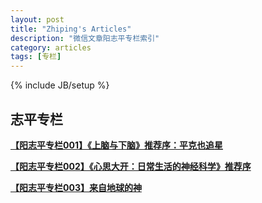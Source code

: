 ```yaml
---
layout: post
title: "Zhiping's Articles"
description: "微信文章阳志平专栏索引"
category: articles
tags: [专栏]
---
```

{% include JB/setup %}

## 志平专栏

[**【阳志平专栏001】《上脑与下脑》推荐序：平克也追星**](http://mp.weixin.qq.com/s?__biz=MzA3Mjk0MTcyNg==&mid=202172780&idx=1&sn=24c8c3f653073d2f4b182b1ef62e59e9#rd)

[**【阳志平专栏002】《心思大开：日常生活的神经科学》推荐序**](http://mp.weixin.qq.com/s?__biz=MzA3Mjk0MTcyNg==&mid=202367005&idx=1&sn=01dbddeb5336e2585a3714900803ad9e#rd)

[**【阳志平专栏003】来自地球的神**](http://mp.weixin.qq.com/s?__biz=MzA3Mjk0MTcyNg==&mid=202736187&idx=1&sn=8ac29792be7d9890ca04cea73d0d7901#rd)